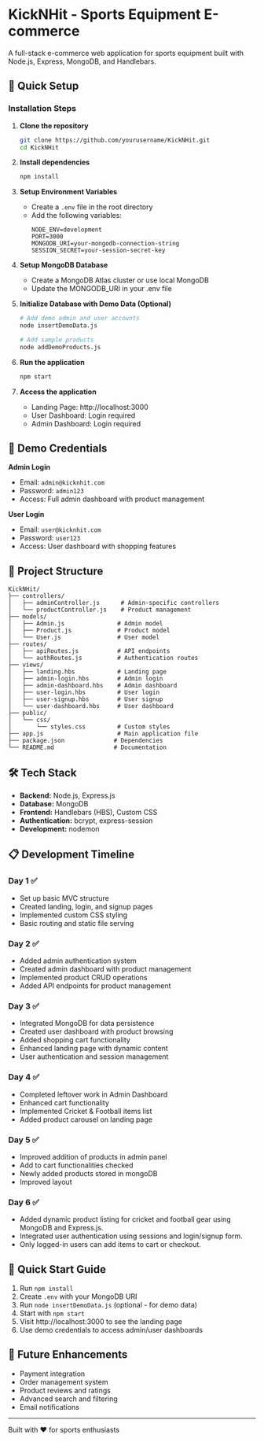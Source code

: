 # KickNHit - Sports Equipment E-commerce

A full-stack e-commerce web application for sports equipment built with Node.js, Express, MongoDB, and Handlebars.

## 🚀 Quick Setup

### Installation Steps

1. **Clone the repository**
   ```bash
   git clone https://github.com/yourusername/KickNHit.git
   cd KickNHit
   ```

2. **Install dependencies**
   ```bash
   npm install
   ```

3. **Setup Environment Variables**
   - Create a `.env` file in the root directory
   - Add the following variables:
     ```
     NODE_ENV=development
     PORT=3000
     MONGODB_URI=your-mongodb-connection-string
     SESSION_SECRET=your-session-secret-key
     ```

4. **Setup MongoDB Database**
   - Create a MongoDB Atlas cluster or use local MongoDB
   - Update the MONGODB_URI in your .env file

5. **Initialize Database with Demo Data (Optional)**
   ```bash
   # Add demo admin and user accounts
   node insertDemoData.js
   
   # Add sample products
   node addDemoProducts.js
   ```

6. **Run the application**
   ```bash
   npm start
   ```

7. **Access the application**
   - Landing Page: http://localhost:3000
   - User Dashboard: Login required
   - Admin Dashboard: Login required

## 🔑 Demo Credentials

**Admin Login**
- Email: `admin@kicknhit.com`
- Password: `admin123`
- Access: Full admin dashboard with product management

**User Login**
- Email: `user@kicknhit.com`
- Password: `user123`
- Access: User dashboard with shopping features

## 📁 Project Structure

```
KickNHit/
├── controllers/
│   ├── adminController.js      # Admin-specific controllers
│   └── productController.js    # Product management
├── models/
│   ├── Admin.js               # Admin model
│   ├── Product.js             # Product model
│   └── User.js                # User model
├── routes/
│   ├── apiRoutes.js           # API endpoints
│   └── authRoutes.js          # Authentication routes
├── views/
│   ├── landing.hbs            # Landing page
│   ├── admin-login.hbs        # Admin login
│   ├── admin-dashboard.hbs    # Admin dashboard
│   ├── user-login.hbs         # User login
│   ├── user-signup.hbs        # User signup
│   └── user-dashboard.hbs     # User dashboard
├── public/
│   └── css/
│       └── styles.css         # Custom styles
├── app.js                     # Main application file
├── package.json              # Dependencies
└── README.md                 # Documentation
```

## 🛠️ Tech Stack

- **Backend:** Node.js, Express.js
- **Database:** MongoDB
- **Frontend:** Handlebars (HBS), Custom CSS
- **Authentication:** bcrypt, express-session
- **Development:** nodemon

## 📋 Development Timeline

### Day 1 ✅
- Set up basic MVC structure
- Created landing, login, and signup pages
- Implemented custom CSS styling
- Basic routing and static file serving

### Day 2 ✅
- Added admin authentication system
- Created admin dashboard with product management
- Implemented product CRUD operations
- Added API endpoints for product management

### Day 3 ✅
- Integrated MongoDB for data persistence
- Created user dashboard with product browsing
- Added shopping cart functionality
- Enhanced landing page with dynamic content
- User authentication and session management

### Day 4 ✅
- Completed leftover work in Admin Dashboard
- Enhanced cart functionality
- Implemented Cricket & Football items list
- Added product carousel on landing page

### Day 5 ✅
- Improved addition of products in admin panel
- Add to cart functionalities checked
- Newly added products stored in mongoDB
- Improved layout

### Day 6 ✅
- Added dynamic product listing for cricket and football gear using MongoDB and Express.js.
- Integrated user authentication using sessions and login/signup form.
- Only logged-in users can add items to cart or checkout.


## 🚀 Quick Start Guide

1. Run `npm install`
2. Create `.env` with your MongoDB URI
3. Run `node insertDemoData.js` (optional - for demo data)
4. Start with `npm start`
5. Visit http://localhost:3000 to see the landing page
6. Use demo credentials to access admin/user dashboards

## 🎯 Future Enhancements

- Payment integration
- Order management system
- Product reviews and ratings
- Advanced search and filtering
- Email notifications

---

Built with ❤️ for sports enthusiasts
